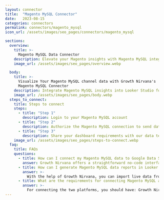 ```yaml
---
layout: connector
title:  "Magento MySQL Connector"
date:   2023-08-15
categories: connectors
permalink: connectors/magento_mysql
icon_url: /assets/images/seo_pages/connectors/magento_mysql

sections:
  overview:
    title: >-
      Magento MySQL Data Connector
    description: Elevate your Magento insights with Magento MySQL integration. Seamlessly merge e-commerce data from Magento MySQL with Looker Studio's analytical capabilities, unlocking insights that drive sales strategies, customer experiences, and operational excellence.
    image_url: /assets/images/seo_pages/overview.webp

  body:
    title: >-
      Visualize Your Magento MySQL channel data with Growth Nirvana's
      Magento MySQL Connector
    description: Integrate Magento MySQL insights into Looker Studio for comprehensive e-commerce analytics that guide your digital retail strategies.
    image_url: /assets/images/seo_pages/body.webp
  steps_to_connect:
    title: Steps to connect
    steps:
      - title: "Step 1"
        description: Login to your Magento MySQL account
      - title: "Step 2"
        description: Authorize the Magento MySQL connection to send data to Growth Nirvana
      - title: "Step 3"
        description: Share your dashboard requirements with our data team. We will build the report for you.
    image_url: /assets/images/seo_pages/steps-to-connect.webp
  faq:
    title: FAQs
    questions:
      - title: How can I connect my Magento MySQL data to Google Data Studio/Looker Studio?
        answer: Growth Nirvana offers a straightforward no-code interface to connect to Magento MySQL data sources.
      - title: How can I generate Magento MySQL data reports in Looker Studio?
        answer: >-
          With the help of Growth Nirvana, you can import live data from Magento MySQL into Looker Studio. These data can be viewed in charts, tables, and dashboards to generate branded reports that can be shared instantly.
      - title: What are the requirements for connecting Magento MySQL and Looker Studio?
        answer: >-
          For connecting the two platforms, you should have: Growth Nirvana Account and Magento MySQL Ads Account
---
```

